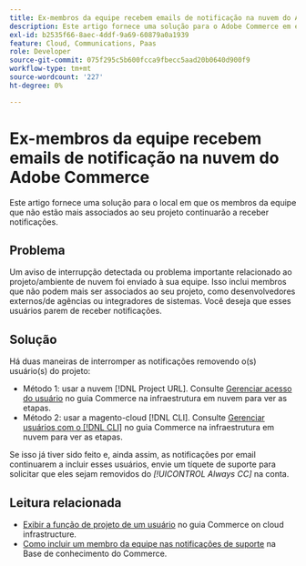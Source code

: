 ```yaml
---
title: Ex-membros da equipe recebem emails de notificação na nuvem do Adobe Commerce
description: Este artigo fornece uma solução para o Adobe Commerce em emails de notificação da infraestrutura em nuvem enviados para ex-membros da equipe.
exl-id: b2535f66-8aec-4ddf-9a69-60879a0a1939
feature: Cloud, Communications, Paas
role: Developer
source-git-commit: 075f295c5b600fcca9fbecc5aad20b0640d900f9
workflow-type: tm+mt
source-wordcount: '227'
ht-degree: 0%

---
```


# Ex-membros da equipe recebem emails de notificação na nuvem do Adobe Commerce

Este artigo fornece uma solução para o local em que os membros da equipe que não estão mais associados ao seu projeto continuarão a receber notificações.

## Problema

Um aviso de interrupção detectada ou problema importante relacionado ao projeto/ambiente de nuvem foi enviado à sua equipe. Isso inclui membros que não podem mais ser associados ao seu projeto, como desenvolvedores externos/de agências ou integradores de sistemas. Você deseja que esses usuários parem de receber notificações.

## Solução

Há duas maneiras de interromper as notificações removendo o(s) usuário(s) do projeto:

* Método 1: usar a nuvem [!DNL Project URL]. Consulte [Gerenciar acesso do usuário](https://experienceleague.adobe.com/docs/commerce-cloud-service/user-guide/project/user-access.html) no guia Commerce na infraestrutura em nuvem para ver as etapas.
* Método 2: usar a magento-cloud [!DNL CLI]. Consulte [Gerenciar usuários com o [!DNL CLI]](https://experienceleague.adobe.com/docs/commerce-cloud-service/user-guide/project/user-access.html#manage-users-with-the-cli) no guia Commerce na infraestrutura em nuvem para ver as etapas.

Se isso já tiver sido feito e, ainda assim, as notificações por email continuarem a incluir esses usuários, envie um tíquete de suporte para solicitar que eles sejam removidos do *[!UICONTROL Always CC]* na conta.

## Leitura relacionada

* [Exibir a função de projeto de um usuário](https://experienceleague.adobe.com/docs/commerce-cloud-service/user-guide/project/user-access.html#view-a-user’s-project-role) no guia Commerce on cloud infrastructure.
* [Como incluir um membro da equipe nas notificações de suporte](https://experienceleague.adobe.com/docs/commerce-knowledge-base/kb/how-to/how-to-include-a-team-member-in-support-notifications.html) na Base de conhecimento do Commerce.
